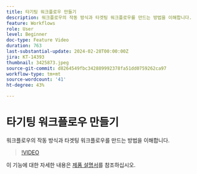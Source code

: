 ```yaml
---
title: 타기팅 워크플로우 만들기
description: 워크플로우의 작동 방식과 타겟팅 워크플로우를 만드는 방법을 이해합니다.
feature: Workflows
role: User
level: Beginner
doc-type: Feature Video
duration: 763
last-substantial-update: 2024-02-28T00:00:00Z
jira: KT-14393
thumbnail: 3425873.jpeg
source-git-commit: d8264549fbc342889992378fa51dd0759262ca97
workflow-type: tm+mt
source-wordcount: '41'
ht-degree: 43%

---
```



# 타기팅 워크플로우 만들기

워크플로우의 작동 방식과 타겟팅 워크플로우를 만드는 방법을 이해합니다.

>[!VIDEO](https://video.tv.adobe.com/v/3425873/?learn=on)


이 기능에 대한 자세한 내용은 [제품 설명서](https://experienceleague.adobe.com/docs/campaign-web/v8/wf/gs-workflows.html)를 참조하십시오.
